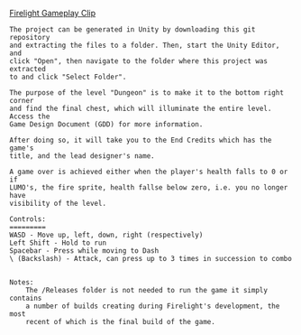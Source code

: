 [Firelight Gameplay Clip](https://drive.google.com/open?id=17SLb5xJr8NlLUzKSbj3wY4Ft3c5o12oe)

    The project can be generated in Unity by downloading this git repository 
    and extracting the files to a folder. Then, start the Unity Editor, and 
    click "Open", then navigate to the folder where this project was extracted 
    to and click "Select Folder".
    
    The purpose of the level "Dungeon" is to make it to the bottom right corner 
    and find the final chest, which will illuminate the entire level. Access the 
    Game Design Document (GDD) for more information.
    
    After doing so, it will take you to the End Credits which has the game's 
    title, and the lead designer's name.
    
    A game over is achieved either when the player's health falls to 0 or if
    LUMO's, the fire sprite, health fallse below zero, i.e. you no longer have 
    visibility of the level.
    
    Controls:
    =========
    WASD - Move up, left, down, right (respectively)
    Left Shift - Hold to run
    Spacebar - Press while moving to Dash
    \ (Backslash) - Attack, can press up to 3 times in succession to combo
    
    
    Notes:
        The /Releases folder is not needed to run the game it simply contains 
        a number of builds creating during Firelight's development, the most
        recent of which is the final build of the game.

